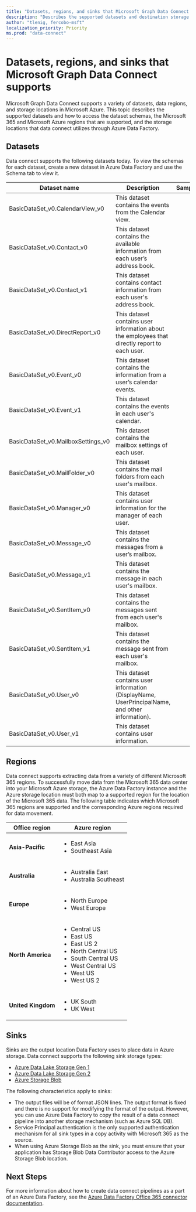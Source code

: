 ```yaml
---
title: "Datasets, regions, and sinks that Microsoft Graph Data Connect supports"
description: "Describes the supported datasets and destination storage types that can be used with Microsoft Graph Data Connect."
author: "tlenig, fercobo-msft"
localization_priority: Priority
ms.prod: "data-connect"
---
```


# Datasets, regions, and sinks that Microsoft Graph Data Connect supports

Microsoft Graph Data Connect supports a variety of datasets, data regions, and storage locations in Microsoft Azure. This topic describes the supported datasets and how to access the dataset schemas, the Microsoft 365 and Microsoft Azure regions that are supported, and the storage locations that data connect utilizes through Azure Data Factory.

## Datasets

Data connect supports the following datasets today. To view the schemas for each dataset, create a new dataset in Azure Data Factory and use the Schema tab to view it.

<!-- Fernando's note: Samples are pending Nik Charlebois update -->
| Dataset name                       | Description                                                                                     | Sample |
| ---------------------------------- | ----------------------------------------------------------------------------------------------- | ------ |
| BasicDataSet_v0.CalendarView_v0    | This dataset contains the events from the Calendar view.                                        |        |
| BasicDataSet_v0.Contact_v0         | This dataset contains the available information from each user’s address book.                  |        |
| BasicDataSet_v0.Contact_v1         | This dataset contains contact information from each user's address book.                        |        |
| BasicDataSet_v0.DirectReport_v0    | This dataset contains user information about the employees that directly report to each user.   |        |
| BasicDataSet_v0.Event_v0           | This dataset contains the information from a user’s calendar events.                            |        |
| BasicDataSet_v0.Event_v1           | This dataset contains the events in each user's calendar.                                       |        |
| BasicDataSet_v0.MailboxSettings_v0 | This dataset contains the mailbox settings of each user.                                        |        |
| BasicDataSet_v0.MailFolder_v0      | This dataset contains the mail folders from each user's mailbox.                                |        |
| BasicDataSet_v0.Manager_v0         | This dataset contains user information for the manager of each user.                            |        |
| BasicDataSet_v0.Message_v0         | This dataset contains the messages from a user’s mailbox.                                       |        |
| BasicDataSet_v0.Message_v1         | This dataset contains the message in each user's mailbox.                                       |        |
| BasicDataSet_v0.SentItem_v0        | This dataset contains the messages sent from each user's mailbox.                               |        |
| BasicDataSet_v0.SentItem_v1        | This dataset contains the message sent from each user's mailbox.                                |        |
| BasicDataSet_v0.User_v0            | This dataset contains user information (DisplayName, UserPrincipalName, and other information). |        |
| BasicDataSet_v0.User_v1            | This dataset contains user information.                                                         |        |

## Regions

Data connect supports extracting data from a variety of different Microsoft 365 regions. To successfully move data from the Microsoft 365 data center into your Microsoft Azure storage, the Azure Data Factory instance and the Azure storage location must both map to a supported region for the location of the Microsoft 365 data. The following table indicates which Microsoft 365 regions are supported and the corresponding Azure regions required for data movement.

| Office region      | Azure region                                                                                                                                                               |
| ------------------ | -------------------------------------------------------------------------------------------------------------------------------------------------------------------------- |
| **Asia-Pacific**   | <ul><li>East Asia</li><li>Southeast Asia</li></ul>                                                                                                                         |
| **Australia**      | <ul><li>Australia East</li><li>Australia Southeast</li></ul>                                                                                                               |
| **Europe**         | <ul><li>North Europe</li><li>West Europe</li></ul>                                                                                                                         |
| **North America**  | <ul><li>Central US</li><li>East US</li><li>East US 2</li><li>North Central US</li><li>South Central US</li><li>West Central US</li><li>West US</li><li>West US 2</li></ul> |
| **United Kingdom** | <ul><li>UK South</li><li>UK West</li></ul>                                                                                                                                 |

## Sinks

Sinks are the output location Data Factory uses to place data in Azure storage. Data connect supports the following sink storage types:

- [Azure Data Lake Storage Gen 1](https://docs.microsoft.com/azure/data-lake-store/data-lake-store-overview)
- [Azure Data Lake Storage Gen 2](/azure/storage/blobs/data-lake-storage-introduction)
- [Azure Storage Blob](/azure/storage/blobs/storage-blobs-overview)

The following characteristics apply to sinks:

- The output files will be of format JSON lines. The output format is fixed and there is no support for modifying the format of the output. However, you can use Azure Data Factory to copy the result of a data connect pipeline into another storage mechanism (such as Azure SQL DB).
- Service Principal authentication is the only supported authentication mechanism for all sink types in a copy activity with Microsoft 365 as the source.
- When using Azure Storage Blob as the sink, you must ensure that your application has Storage Blob Data Contributor access to the Azure Storage Blob location.

## Next Steps

For more information about how to create data connect pipelines as a part of an Azure Data Factory, see the [Azure Data Factory Office 365 connector documentation](/azure/data-factory/connector-office-365).
